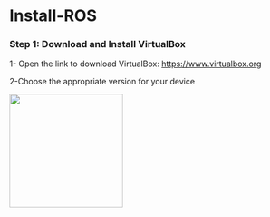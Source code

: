 # Install-ROS

### Step 1: Download and Install VirtualBox

1- Open the link to download VirtualBox: https://www.virtualbox.org

2-Choose the appropriate version for your device

<img src="Uploading image.png…" width="200" height="200">
